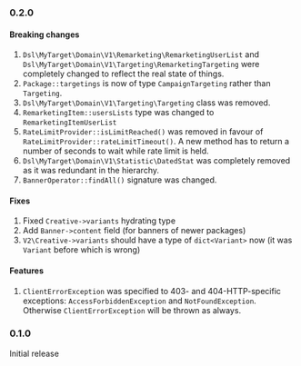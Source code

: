 ### 0.2.0

#### Breaking changes

1. `Dsl\MyTarget\Domain\V1\Remarketing\RemarketingUserList` and `Dsl\MyTarget\Domain\V1\Targeting\RemarketingTargeting`
    were completely changed to reflect the real state of things.
2. `Package::targetings` is now of type `CampaignTargeting` rather than `Targeting`.
3. `Dsl\MyTarget\Domain\V1\Targeting\Targeting` class was removed.
4. `RemarketingItem::usersLists` type was changed to `RemarketingItemUserList`
5. `RateLimitProvider::isLimitReached()` was removed in favour of `RateLimitProvider::rateLimitTimeout()`.
    A new method has to return a number of seconds to wait while rate limit is held.
6. `Dsl\MyTarget\Domain\V1\Statistic\DatedStat` was completely removed as it was redundant in the hierarchy.
7. `BannerOperator::findAll()` signature was changed.

#### Fixes

1. Fixed `Creative->variants` hydrating type
2. Add `Banner->content` field (for banners of newer packages)
3. `V2\Creative->variants` should have a type of `dict<Variant>` now (it was `Variant` before which is wrong)

#### Features

1. `ClientErrorException` was specified to 403- and 404-HTTP-specific exceptions: `AccessForbiddenException` and
    `NotFoundException`. Otherwise `ClientErrorException` will be thrown as always.

### 0.1.0

Initial release
